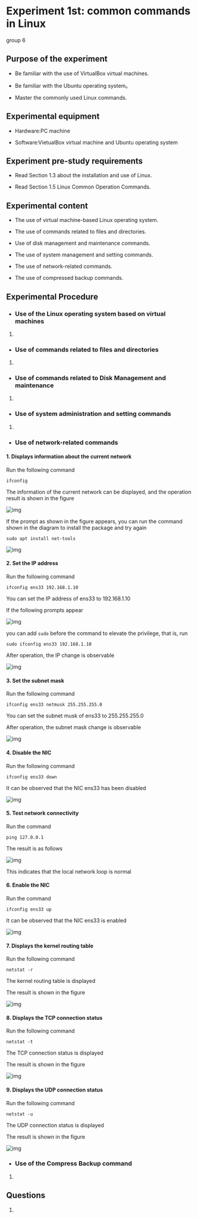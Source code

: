 # Experiment 1st: common commands in Linux
group 6
## Purpose of the experiment
+ Be familiar with the use of VirtualBox virtual machines.

+ Be familiar with the Ubuntu operating system。

+ Master the commonly used Linux commands.
## Experimental equipment
+ Hardware:PC machine

+ Software:VietualBox virtual machine and Ubuntu operating system
## Experiment pre-study requirements
+ Read Section 1.3 about the installation and use of Linux.

+ Read Section 1.5 Linux Common Operation Commands.
## Experimental content
+ The use of virtual machine-based Linux operating system.

+ The use of commands related to files and directories.

+ Use of disk management and maintenance commands.

+ The use of system management and setting commands.
   
+ The use of network-related commands.

+ The use of compressed backup commands.
## Experimental Procedure
+ ### Use of the Linux operating system based on virtual machines
1.
+ ### Use of commands related to files and directories
1.
+ ### Use of commands related to Disk Management and maintenance
1.
+ ### Use of system administration and setting commands
1.
+ ### Use of network-related commands
#### 1. Displays information about the current network
Run the following command

`ifconfig`

The information of the current network can be displayed, and the operation result is shown in the figure

![img](./assets/5.5/info.png)

If the prompt as shown in the figure appears, you can run the command shown in the diagram to install the package and try again

`sudo apt install net-tools`

![img](./assets/5.5/install.png)

#### 2. Set the IP address
Run the following command

`ifconfig ens33 192.168.1.10`

You can set the IP address of ens33 to 192.168.1.10

If the following prompts appear

![img](./assets/5.5/error.png)

you can add `sudo` before the command to elevate the privilege, that is, run

`sudo ifconfig ens33 192.168.1.10`

After operation, the IP change is observable

![img](./assets/5.5/ip.png)

#### 3. Set the subnet mask
Run the following command

`ifconfig ens33 netmusk 255.255.255.0`

You can set the subnet musk of ens33 to 255.255.255.0

After operation, the subnet mask change is observable

![img](./assets/5.5/mask.png)

#### 4. Disable the NIC
Run the following command

`ifconfig ens33 down`

It can be observed that the NIC ens33 has been disabled

![img](./assets/5.5/down.png)

#### 5. Test network connectivity
Run the command

`ping 127.0.0.1`

The result is as follows

![img](./assets/5.5/ping.png)

This indicates that the local network loop is normal

#### 6. Enable the NIC
Run the command

`ifconfig ens33 up`

It can be observed that the NIC ens33 is enabled

![img](./assets/5.5/up.png)

#### 7. Displays the kernel routing table
Run the following command

`netstat -r`

The kernel routing table is displayed

The result is shown in the figure

![img](./assets/5.5/-r.png)

#### 8. Displays the TCP connection status
Run the following command

`netstat -t`

The TCP connection status is displayed

The result is shown in the figure

![img](./assets/5.5/-t.png)

#### 9. Displays the UDP connection status
Run the following command

`netstat -u`

The UDP connection status is displayed

The result is shown in the figure

![img](./assets/5.5/-u.png)


+ ### Use of the Compress Backup command
1.

## Questions
1.
